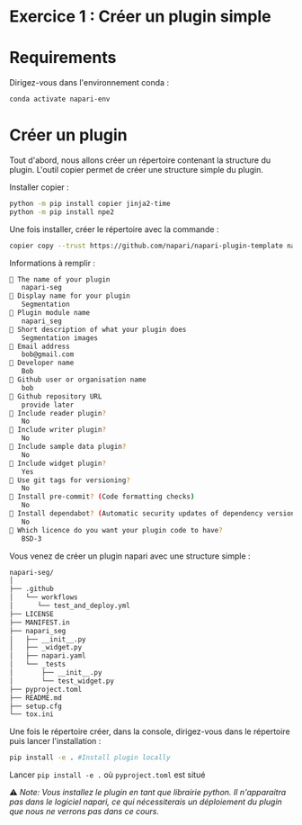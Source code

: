 # Exercice 1 : Créer un plugin simple

# Requirements

Dirigez-vous dans l'environnement conda :

```bash
conda activate napari-env
```

# Créer un plugin

Tout d'abord, nous allons créer un répertoire contenant la structure du plugin. L'outil copier permet de créer une structure simple du plugin. 

Installer copier :

```bash
python -m pip install copier jinja2-time
python -m pip install npe2
```

Une fois installer, créer le répertoire avec la commande :

```bash
copier copy --trust https://github.com/napari/napari-plugin-template napari-seg
```

Informations à remplir :

```bash
🎤 The name of your plugin
   napari-seg
🎤 Display name for your plugin
   Segmentation
🎤 Plugin module name
   napari_seg
🎤 Short description of what your plugin does
   Segmentation images
🎤 Email address
   bob@gmail.com
🎤 Developer name
   Bob
🎤 Github user or organisation name
   bob
🎤 Github repository URL
   provide later
🎤 Include reader plugin?
   No
🎤 Include writer plugin?
   No
🎤 Include sample data plugin?
   No
🎤 Include widget plugin?
   Yes
🎤 Use git tags for versioning?
   No
🎤 Install pre-commit? (Code formatting checks)
   No
🎤 Install dependabot? (Automatic security updates of dependency versions)
   No
🎤 Which licence do you want your plugin code to have?
   BSD-3
```

Vous venez de créer un plugin napari avec une structure simple :

```bash
napari-seg/
│
├── .github
│   └── workflows
│      └── test_and_deploy.yml
├── LICENSE
├── MANIFEST.in
├── napari_seg
│   ├── __init__.py
│   ├── _widget.py
│   ├── napari.yaml
│   └── _tests
│       ├── __init__.py
│       └── test_widget.py
├── pyproject.toml
├── README.md
├── setup.cfg
└── tox.ini
```

Une fois le répertoire créer, dans la console, dirigez-vous dans le répertoire puis lancer l'installation :

```bash
pip install -e . #Install plugin locally
```

Lancer `pip install -e .` où  `pyproject.toml` est situé

⚠️ *Note: Vous installez le plugin en tant que librairie python. Il n'apparaitra pas dans le logiciel napari, ce qui nécessiterais un déploiement du plugin que nous ne verrons pas dans ce cours.*

